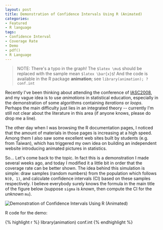 ```yaml
---
layout: post
title: Demonstration of Confidence Intervals Using R (Animated)
categories:
- Featured
- R language
tags:
- Confidence Interval
- Coverage Rate
- Demo
- pdf()
- R Language
---
```


> NOTE: There's a typo in the graph! The `$latex \mu$` should be replaced with the sample mean `$latex \bar{x}$`! And the code is available in the R package **animation**; see `library(animation); ?conf.int`

Recently I've been thinking about attending the conference of [IASC2008](http://www.iasc-ars.org/IASC2008/index.html), and my vague idea is to use _animations_ in statistical education, especially in the demonstration of some algorithms containing _iterations_ or _loops_. Perhaps the main difficulty just lies in an integrated theory -- currently I'm still not clear about the literature in this area (if anyone knows, please do drop me a line).

The other day when I was browsing the R documentation pages, I noticed that the amount of materials in those pages is increasing at a high speed. Among them I also saw some excellent web sites built by students (e.g. from Taiwan), which has triggered my own idea on building an independent website introducing animated pictures in statistics.

So... Let's come back to the topic. In fact this is a demonstration I made several weeks ago, and today I modified it a little bit in order that the coverage rate can be better shown. The idea behind this simulation is simple: draw samples (random numbers) from the population which follows `N(0, 1)`, and calculate confidence intervals (CI) based on these samples respectively. I believe everybody surely knows the formula in the main title of the figure below (suppose `sigma` is _known_, then compute the CI for the _unknown_ `mu`). 

![Demonstration of Confidence Intervals Using R (Animated)](http://i.imgur.com/V37Mp.png)

R code for the demo:

{% highlight r %}
library(animation)
conf.int
{% endhighlight %}

